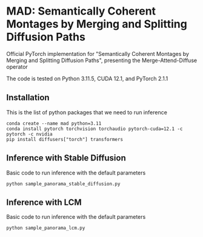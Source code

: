 # MAD: Semantically Coherent Montages by Merging and Splitting Diffusion Paths
Official PyTorch implementation for "Semantically Coherent Montages by Merging and Splitting Diffusion Paths", presenting the Merge-Attend-Diffuse operator

The code is tested on Python 3.11.5, CUDA 12.1, and PyTorch 2.1.1

## Installation
This is the list of python packages that we need to run inference 
```console
conda create --name mad python=3.11
conda install pytorch torchvision torchaudio pytorch-cuda=12.1 -c pytorch -c nvidia
pip install diffusers["torch"] transformers
```


## Inference with Stable Diffusion
Basic code to run inference with the default parameters
```
python sample_panorama_stable_diffusion.py
```

## Inference with LCM
Basic code to run inference with the default parameters
```python
python sample_panorama_lcm.py
```
